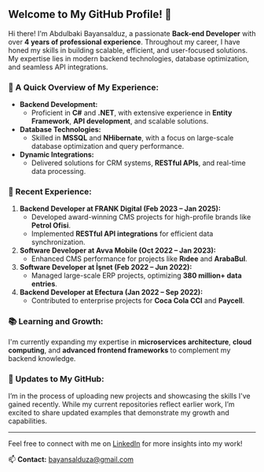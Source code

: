 
## Welcome to My GitHub Profile! 👋

Hi there! I'm Abdulbaki Bayansalduz, a passionate **Back-end Developer** with over **4 years of professional experience**. Throughout my career, I have honed my skills in building scalable, efficient, and user-focused solutions. My expertise lies in modern backend technologies, database optimization, and seamless API integrations.

### 🚀 A Quick Overview of My Experience:
- **Backend Development:**
  - Proficient in **C#** and **.NET**, with extensive experience in **Entity Framework**, **API development**, and scalable solutions.
- **Database Technologies:**
  - Skilled in **MSSQL** and **NHibernate**, with a focus on large-scale database optimization and query performance.
- **Dynamic Integrations:**
  - Delivered solutions for CRM systems, **RESTful APIs**, and real-time data processing.

### 🌟 Recent Experience:
1. **Backend Developer at FRANK Digital (Feb 2023 – Jan 2025):**
   - Developed award-winning CMS projects for high-profile brands like **Petrol Ofisi**.
   - Implemented **RESTful API integrations** for efficient data synchronization.
2. **Software Developer at Avva Mobile (Oct 2022 – Jan 2023):**
   - Enhanced CMS performance for projects like **Rıdee** and **ArabaBul**.
3. **Software Developer at İşnet (Feb 2022 – Jun 2022):**
   - Managed large-scale ERP projects, optimizing **380 million+ data entries**.
4. **Backend Developer at Efectura (Jan 2022 – Sep 2022):**
   - Contributed to enterprise projects for **Coca Cola CCI** and **Paycell**.

### 📚 Learning and Growth:
I'm currently expanding my expertise in **microservices architecture**, **cloud computing**, and **advanced frontend frameworks** to complement my backend knowledge.

### 🔄 Updates to My GitHub:
I’m in the process of uploading new projects and showcasing the skills I've gained recently. While my current repositories reflect earlier work, I’m excited to share updated examples that demonstrate my growth and capabilities.

---

Feel free to connect with me on [LinkedIn](https://www.linkedin.com/in/bayansalduza/) for more insights into my work!

📫 **Contact:** [bayansalduza@gmail.com](mailto:bayansalduza@gmail.com)
